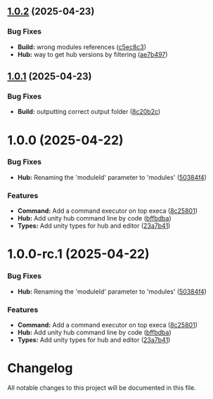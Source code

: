 ## [1.0.2](https://github.com/NoTaskStudios/unity-cli-tools/compare/1.0.1...1.0.2) (2025-04-23)


### Bug Fixes

* **Build:** wrong modules references ([c5ec8c3](https://github.com/NoTaskStudios/unity-cli-tools/commit/c5ec8c3e295b147703bd07029d28e081daf78c86))
* **Hub:** way to get hub versions by filtering ([ae7b497](https://github.com/NoTaskStudios/unity-cli-tools/commit/ae7b49742c64c816b3b147ef7feeebf5386ca54c))

## [1.0.1](https://github.com/NoTaskStudios/unity-cli-tools/compare/1.0.0...1.0.1) (2025-04-23)


### Bug Fixes

* **Build:** outputting correct output folder ([8c20b2c](https://github.com/NoTaskStudios/unity-cli-tools/commit/8c20b2c6db2ff83fc37e88ce8e95fc3fce816418))

# 1.0.0 (2025-04-22)


### Bug Fixes

* **Hub:** Renaming the 'moduleId' parameter to 'modules' ([50384f4](https://github.com/NoTaskStudios/unity-cli-tools/commit/50384f41a2c58a18e2da135ffa5ae357a6e20ca7))


### Features

* **Command:** Add a command executor on top execa ([8c25801](https://github.com/NoTaskStudios/unity-cli-tools/commit/8c25801f9a866a92bc95ebed9aa556c8a5574ede))
* **Hub:** Add unity hub command line by code ([bffbdba](https://github.com/NoTaskStudios/unity-cli-tools/commit/bffbdbaf24bb505482ab51d47214f1e9c5e7942c))
* **Types:** Add unity types for hub and editor ([23a7b41](https://github.com/NoTaskStudios/unity-cli-tools/commit/23a7b4172f5d3b80876aaf043b961759cbe4274c))

# 1.0.0-rc.1 (2025-04-22)


### Bug Fixes

* **Hub:** Renaming the 'moduleId' parameter to 'modules' ([50384f4](https://github.com/NoTaskStudios/unity-cli-tools/commit/50384f41a2c58a18e2da135ffa5ae357a6e20ca7))


### Features

* **Command:** Add a command executor on top execa ([8c25801](https://github.com/NoTaskStudios/unity-cli-tools/commit/8c25801f9a866a92bc95ebed9aa556c8a5574ede))
* **Hub:** Add unity hub command line by code ([bffbdba](https://github.com/NoTaskStudios/unity-cli-tools/commit/bffbdbaf24bb505482ab51d47214f1e9c5e7942c))
* **Types:** Add unity types for hub and editor ([23a7b41](https://github.com/NoTaskStudios/unity-cli-tools/commit/23a7b4172f5d3b80876aaf043b961759cbe4274c))

# Changelog

All notable changes to this project will be documented in this file.
